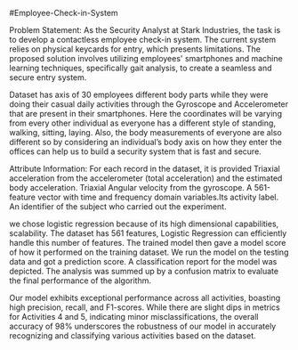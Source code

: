 #Employee-Check-in-System

Problem Statement:
As the Security Analyst at Stark Industries, the task is to develop a contactless employee check-in system. The current system relies on physical keycards for entry, which presents limitations. The proposed solution involves utilizing employees' smartphones and machine learning techniques, specifically gait analysis, to create a seamless and secure entry system.

Dataset has axis of 30 employees different body parts while they were doing their casual daily activities through the Gyroscope and Accelerometer that are present in their smartphones. Here the coordinates will be varying from every other individual as everyone has a different style of standing, walking, sitting, laying. Also, the body measurements of everyone are also different so by considering an individual’s body axis on how they enter the offices can help us to build a security system that is fast and secure.

Attribute Information: For each record in the dataset, it is provided
Triaxial acceleration from the accelerometer (total acceleration) and the estimated body acceleration.
Triaxial Angular velocity from the gyroscope.
A 561-feature vector with time and frequency domain variables.Its activity label.
An identifier of the subject who carried out the experiment.

we chose logistic regression because of its high dimensional capabilities, scalability.
The dataset has 561 features, Logistic Regression can efficiently handle this number of features.
The trained model then gave a model score of how it performed on the training dataset.
We run the model on the testing data and got a prediction score. A classification report for the model was depicted. 
The analysis was summed up by a confusion matrix to evaluate the final performance of the algorithm.

Our model exhibits exceptional performance across all activities, boasting high precision, recall, and F1-scores. While there are slight dips in metrics for Activities 4 and 5, indicating minor misclassifications, the overall accuracy of 98% underscores the robustness of our model in accurately recognizing and classifying various activities based on the dataset. 
